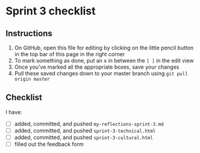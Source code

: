 # Sprint 3 checklist

## Instructions
1. On GitHub, open this file for editing by clicking on the little pencil button in the top bar of this page in the right corner
2. To mark something as done, put an x in between the `[ ]` in the edit view
3. Once you've marked all the appropriate boxes, save your changes
4. Pull these saved changes down to your master branch
using `git pull origin master`

## Checklist
I have:
- [ ] added, committed, and pushed `my-reflections-sprint-3.md`
- [ ] added, committed, and pushed `sprint-3-technical.html` 
- [ ] added, committed, and pushed `sprint-3-cultural.html` 
- [ ] filled out the feedback form
